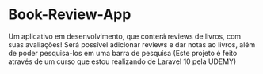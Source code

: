 # Book-Review-App
Um aplicativo em desenvolvimento, que conterá reviews de livros, com suas avaliações! Será possível adicionar reviews e dar notas ao livros, além de poder pesquisa-los em uma barra de pesquisa (Este projeto é feito através de um curso que estou realizando de Laravel 10 pela UDEMY)
